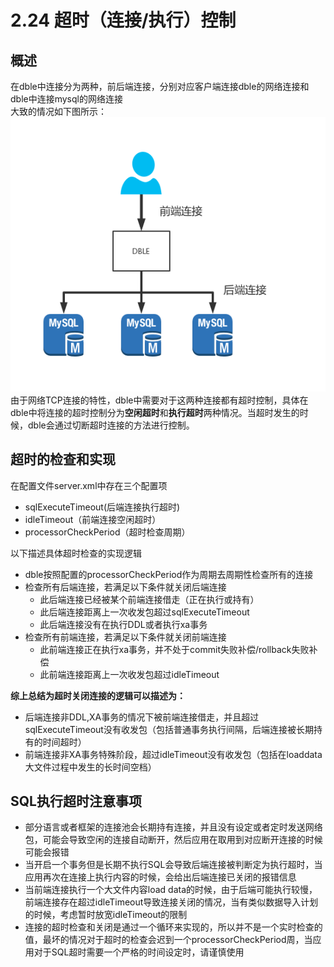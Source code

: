 # 2.24 超时（连接/执行）控制

## 概述
在dble中连接分为两种，前后端连接，分别对应客户端连接dble的网络连接和dble中连接mysql的网络连接  
大致的情况如下图所示：  
![connection_type](pic/2.23_front_back_connection.png)  
由于网络TCP连接的特性，dble中需要对于这两种连接都有超时控制，具体在dble中将连接的超时控制分为**空闲超时**和**执行超时**两种情况。当超时发生的时候，dble会通过切断超时连接的方法进行控制。

## 超时的检查和实现
在配置文件server.xml中存在三个配置项
+ sqlExecuteTimeout(后端连接执行超时)
+ idleTimeout（前端连接空闲超时）
+ processorCheckPeriod（超时检查周期）

以下描述具体超时检查的实现逻辑
+ dble按照配置的processorCheckPeriod作为周期去周期性检查所有的连接
+ 检查所有后端连接，若满足以下条件就关闭后端连接
    -  此后端连接已经被某个前端连接借走（正在执行或持有）
    -  此后端连接距离上一次收发包超过sqlExecuteTimeout
    -  此后端连接没有在执行DDL或者执行xa事务   
+ 检查所有前端连接，若满足以下条件就关闭前端连接
    -  此前端连接正在执行xa事务，并不处于commit失败补偿/rollback失败补偿
    -  此前端连接距离上一次收发包超过idleTimeout

**综上总结为超时关闭连接的逻辑可以描述为：**
+ 后端连接非DDL,XA事务的情况下被前端连接借走，并且超过sqlExecuteTimeout没有收发包（包括普通事务执行间隔，后端连接被长期持有的时间超时）
+ 前端连接非XA事务特殊阶段，超过idleTimeout没有收发包（包括在loaddata大文件过程中发生的长时间空档）


## SQL执行超时注意事项
+ 部分语言或者框架的连接池会长期持有连接，并且没有设定或者定时发送网络包，可能会导致空闲的连接自动断开，然后应用在取用到对应断开连接的时候可能会报错
+ 当开启一个事务但是长期不执行SQL会导致后端连接被判断定为执行超时，当应用再次在连接上执行内容的时候，会给出后端连接已关闭的报错信息
+ 当前端连接执行一个大文件内容load data的时候，由于后端可能执行较慢，前端连接存在超过idleTimeout导致连接关闭的情况，当有类似数据导入计划的时候，考虑暂时放宽idleTimeout的限制
+ 连接的超时检查和关闭是通过一个循环来实现的，所以并不是一个实时检查的值，最坏的情况对于超时的检查会迟到一个processorCheckPeriod周，当应用对于SQL超时需要一个严格的时间设定时，请谨慎使用